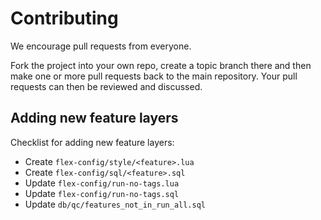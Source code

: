 # Contributing

We encourage pull requests from everyone.

Fork the project into your own repo, create a topic branch there and then make one or more pull requests back to the main repository. Your pull requests can then be reviewed and discussed.


## Adding new feature layers

Checklist for adding new feature layers:

* Create `flex-config/style/<feature>.lua`
* Create `flex-config/sql/<feature>.sql`
* Update `flex-config/run-no-tags.lua`
* Update `flex-config/run-no-tags.sql`
* Update `db/qc/features_not_in_run_all.sql`
